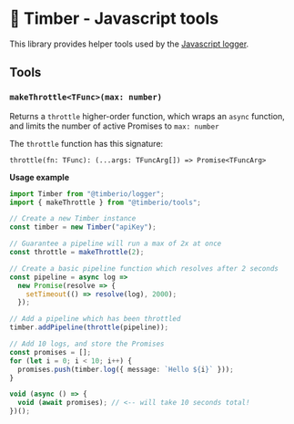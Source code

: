 # 🌲 Timber - Javascript tools

This library provides helper tools used by the [Javascript logger](https://github.com/timberio/npm-logger).

## Tools

### `makeThrottle<TFunc>(max: number)`

Returns a `throttle` higher-order function, which wraps an `async` function, and limits the number of active Promises to `max: number`

The `throttle` function has this signature:

```
throttle(fn: TFunc): (...args: TFuncArg[]) => Promise<TFuncArg>
```

**Usage example**

```typescript
import Timber from "@timberio/logger";
import { makeThrottle } from "@timberio/tools";

// Create a new Timber instance
const timber = new Timber("apiKey");

// Guarantee a pipeline will run a max of 2x at once
const throttle = makeThrottle(2);

// Create a basic pipeline function which resolves after 2 seconds
const pipeline = async log =>
  new Promise(resolve => {
    setTimeout(() => resolve(log), 2000);
  });

// Add a pipeline which has been throttled
timber.addPipeline(throttle(pipeline));

// Add 10 logs, and store the Promises
const promises = [];
for (let i = 0; i < 10; i++) {
  promises.push(timber.log({ message: `Hello ${i}` }));
}

void (async () => {
  void (await promises); // <-- will take 10 seconds total!
})();
```
